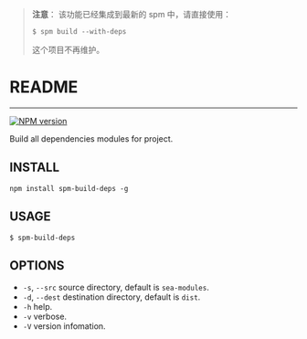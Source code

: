 
> **注意**：
> 该功能已经集成到最新的 spm 中，请直接使用：
> 
> ```
> $ spm build --with-deps
> ```
>
> 这个项目不再维护。

# README

----

[![NPM version](https://badge.fury.io/js/spm-build-deps.png)](http://badge.fury.io/js/spm-build-deps)

Build all dependencies modules for project.

## INSTALL

```
npm install spm-build-deps -g
```

## USAGE

```
$ spm-build-deps
```

## OPTIONS

* `-s`, `--src` source directory, default is `sea-modules`.
* `-d`, `--dest` destination directory, default is `dist`.
* `-h` help.
* `-v` verbose.
* `-V` version infomation.
